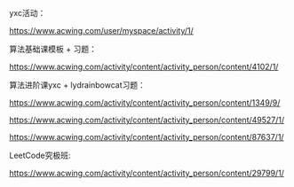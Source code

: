 yxc活动：

https://www.acwing.com/user/myspace/activity/1/

算法基础课模板 + 习题：

https://www.acwing.com/activity/content/activity_person/content/4102/1/


算法进阶课yxc + lydrainbowcat习题：

https://www.acwing.com/activity/content/activity_person/content/1349/9/

https://www.acwing.com/activity/content/activity_person/content/49527/1/

https://www.acwing.com/activity/content/activity_person/content/87637/1/


LeetCode究极班:

https://www.acwing.com/activity/content/activity_person/content/29799/1/
